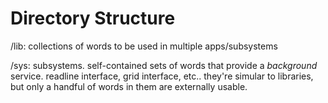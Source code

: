 # Directory Structure

/lib: collections of words to be used in multiple apps/subsystems

/sys: subsystems. self-contained sets of words that provide a *background*
      service. readline interface, grid interface, etc.. they're simular to
      libraries, but only a handful of words in them are externally usable.
